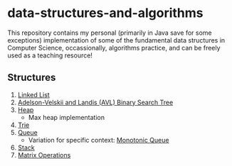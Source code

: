 # data-structures-and-algorithms
This repository contains my personal (primarily in Java save for some exceptions) implementation of some of the fundamental data structures in Computer Science, occassionally, algorithms practice, and can be freely used as a teaching resource!

## Structures
1. [Linked List](https://github.com/4ndrelim/data-structures-and-algorithms/blob/main/linked_list/LinkedList.java) 
2. [Adelson-Velskii and Landis (AVL) Binary Search Tree](https://github.com/4ndrelim/data-structures-and-algorithms/blob/main/avl_tree/AVLTree.java)
3. [Heap](https://github.com/4ndrelim/data-structures-and-algorithms/blob/main/max_heap/Heap.java)
    * Max heap implementation
5. [Trie](https://github.com/4ndrelim/data-structures-and-algorithms/blob/main/trie/Trie.java)
6. [Queue](https://github.com/4ndrelim/data-structures-and-algorithms/blob/main/stack_and_queue/queue/Queue.java)
    * Variation for specific context: [Monotonic Queue](https://github.com/4ndrelim/data-structures-and-algorithms/blob/main/stack_and_queue/monotonic_queue/MonotonicQueue.java)
7. [Stack](https://github.com/4ndrelim/data-structures-and-algorithms/blob/main/stack_and_queue/stack/stack.java)
8. [Matrix Operations](https://github.com/4ndrelim/data-structures-and-algorithms/blob/main/matrix_operations/matrix.py)
